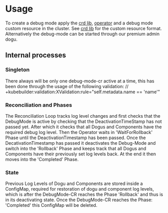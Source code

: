 # Usage

To create a debug mode apply the [crd lib](https://github.com/cloudogu/k8s-debug-mode-cr-lib), [operator](https://github.com/cloudogu/k8s-debug-mode-operator) and a debug mode custom resource in the cluster.
See [crd lib](https://github.com/cloudogu/k8s-debug-mode-cr-lib/blob/develop/k8s/helm-crd/templates/debugmode-crd.yaml) for the custom resource format. 
Alternatively the debug-mode can be started through our premium admin dogu.

## Internal processes

### Singleton

There always will be only one debug-mode-cr active at a time, this has been done through the usage of the following
validation: // +kubebuilder:validation:XValidation:rule="self.metadata.name == 'name'"

### Reconciliation and Phases

The Reconciliation Loop tracks log level changes and 
first checks that the DebugMode is active by checking that the DeactivationTimeStamp has not passed yet. 
After which it checks that all Dogus and Components have the required debug log level.
Then the Operator waits in 'WaitForRollback' Phase until the  DeactivationTimestamp has been passed. 
Once the DecativationTimestamp has passed it deactivates the Debug-Mode and switch into the 'Rollback' Phase
and keeps track that all Dogus and Components have their previously set log levels back. 
At the end it then moves into the 'Completed' Phase.

### State

Previous Log Levels of Dogu and Components are stored inside a ConfigMap, 
required for restoration of dogu and component log levels, which is after the DebugMode-CR
reaches the Phase 'Rollback' and thus is in its deactivating state.
Once the DebugMode-CR reaches the Phase: 'Completed' this ConfigMap will be deleted.